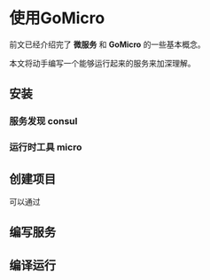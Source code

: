 # 使用GoMicro

前文已经介绍完了 **微服务** 和 **GoMicro** 的一些基本概念。

本文将动手编写一个能够运行起来的服务来加深理解。

## 安装

### 服务发现 consul

### 运行时工具 micro



## 创建项目

可以通过

## 编写服务



## 编译运行



